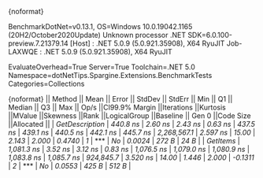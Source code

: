{noformat}

BenchmarkDotNet=v0.13.1, OS=Windows 10.0.19042.1165 (20H2/October2020Update)
Unknown processor
.NET SDK=6.0.100-preview.7.21379.14
  [Host]     : .NET 5.0.9 (5.0.921.35908), X64 RyuJIT
  Job-LAXWQE : .NET 5.0.9 (5.0.921.35908), X64 RyuJIT

EvaluateOverhead=True  Server=True  Toolchain=.NET 5.0  
Namespace=dotNetTips.Spargine.Extensions.BenchmarkTests  Categories=Collections  

{noformat}
||        Method ||      Mean ||  Error || StdDev || StdErr ||       Min ||        Q1 ||    Median ||        Q3 ||       Max ||       Op/s ||CI99.9% Margin ||Iterations ||Kurtosis ||MValue ||Skewness ||Rank ||LogicalGroup ||Baseline || Gen 0 ||Code Size ||Allocated ||
| *GetDescription* |   *440.8 ns* | *2.60 ns* | *2.43 ns* | *0.63 ns* |   *437.5 ns* |   *439.1 ns* |   *440.5 ns* |   *442.1 ns* |   *445.7 ns* | *2,268,567.1* |       *2.597 ns* |      *15.00* |    *2.143* |  *2.000* |   *0.4740* |    *1* |            *** |       *No* | *0.0024* |     *272 B* |      *24 B* |
|       *GetItems* | *1,081.3 ns* | *3.52 ns* | *3.12 ns* | *0.83 ns* | *1,076.5 ns* | *1,079.0 ns* | *1,080.9 ns* | *1,083.8 ns* | *1,085.7 ns* |   *924,845.7* |       *3.520 ns* |      *14.00* |    *1.446* |  *2.000* |  *-0.1311* |    *2* |            *** |       *No* | *0.0553* |     *425 B* |     *512 B* |
